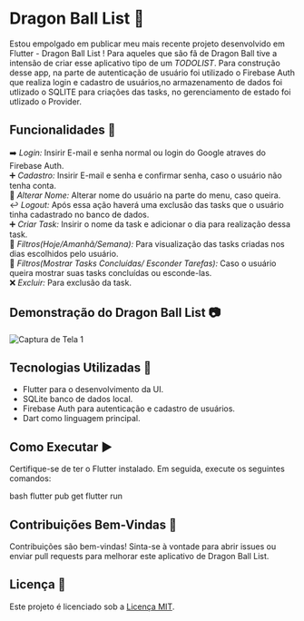 # Dragon Ball List 🚀

Estou empolgado em publicar meu mais recente projeto desenvolvido em Flutter - Dragon Ball List !
Para aqueles que são fã de Dragon Ball tive a intensão de criar esse aplicativo tipo de um _TODOLIST_.
Para construção desse app, na parte de autenticação de usuário foi utilizado o Firebase Auth que realiza login e cadastro de usuários,no armazenamento de dados foi utlizado o SQLITE para criações das tasks, no gerenciamento de estado foi utlizado o Provider.

## Funcionalidades 🔨

➡️ _Login:_ Insirir E-mail e senha normal ou login do Google atraves do Firebase Auth.                                                                                             
➕ _Cadastro:_ Insirir E-mail e senha e confirmar senha, caso o usuário não tenha conta.                                        
📝 _Alterar Nome:_ Alterar nome do usuário na parte do menu, caso queira.                                  
↩️ _Logout:_ Após essa ação haverá uma exclusão das tasks que o usuário tinha cadastrado no banco de dados.                                             
➕ _Criar Task:_ Insirir o nome da task e adicionar o dia para realização dessa task.                                            
🔎 _Filtros(Hoje/Amanhã/Semana):_ Para visualização das tasks criadas nos dias escolhidos pelo usuário.                                        
🔎 _Filtros(Mostrar Tasks Concluídas/ Esconder Tarefas):_ Caso o usuário queira mostrar suas tasks concluídas ou esconde-las.                               
❌ _Excluir:_ Para exclusão da task.

## Demonstração do Dragon Ball List 📷

![Captura de Tela 1](assets/00%20-%20assets/video%20dragon%20ball%20list.gif)

## Tecnologias Utilizadas 📱

- Flutter para o desenvolvimento da UI.
- SQLite banco de dados local.
- Firebase Auth para autenticação e cadastro de usuários.
- Dart como linguagem principal.

## Como Executar ▶️

Certifique-se de ter o Flutter instalado. Em seguida, execute os seguintes comandos:

bash
flutter pub get
flutter run

## Contribuições Bem-Vindas 🤝

Contribuições são bem-vindas! Sinta-se à vontade para abrir issues ou enviar pull requests para melhorar este aplicativo de Dragon Ball List.

## Licença 🪪

Este projeto é licenciado sob a [Licença MIT](LICENSE).
